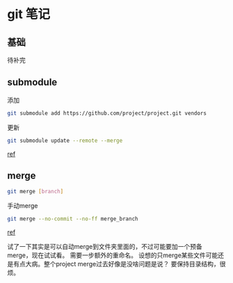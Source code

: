 # git 笔记

## 基础

待补完

## submodule

添加

```sh
git submodule add https://github.com/project/project.git vendors
```

更新

```sh
git submodule update --remote --merge
```

[ref](https://medium.com/@nightheronry/how-to-add-and-update-git-submodules-dc1ba035e63b#:~:text=In%20order%20to%20update%20an,the%20%E2%80%9C%E2%80%93merge%E2%80%9D%20option.&text=Using%20the%20%E2%80%9C%E2%80%93remote%E2%80%9D%20command,each%20submodule%20of%20your%20project.)

## merge

```sh
git merge [branch]
```

手动merge

```sh
git merge --no-commit --no-ff merge_branch
```

[ref](https://stackoverflow.com/questions/4657009/how-to-merge-all-files-manually-in-git)

试了一下其实是可以自动merge到文件夹里面的，不过可能要加一个预备merge，现在试试看。
需要一步额外的重命名。
设想的只merge某些文件可能还是有点大病。整个project merge过去好像是没啥问题是说？
要保持目录结构，很烦。

